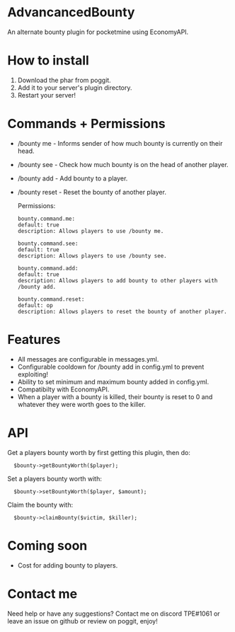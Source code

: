 # AdvancancedBounty
An alternate bounty plugin for pocketmine using EconomyAPI.

# How to install
1. Download the phar from poggit.
2. Add it to your server's plugin directory.
3. Restart your server!

# Commands + Permissions
- /bounty me - Informs sender of how much bounty is currently on their head.
- /bounty see <player> - Check how much bounty is on the head of another player.
- /bounty add <player> <amount> - Add bounty to a player.
- /bounty reset <player> - Reset the bounty of another player.
  
  Permissions:
      
      bounty.command.me:
      default: true
      description: Allows players to use /bounty me.
      
      bounty.command.see:
      default: true
      description: Allows players to use /bounty see.
      
      bounty.command.add:
      default: true
      description: Allows players to add bounty to other players with /bounty add.
      
      bounty.command.reset:
      default: op
      description: Allows players to reset the bounty of another player.

# Features
- All messages are configurable in messages.yml.
- Configurable cooldown for /bounty add in config.yml to prevent exploiting!
- Ability to set minimum and maximum bounty added in config.yml.
- Compatibilty with EconomyAPI.
- When a player with a bounty is killed, their bounty is reset to 0 and whatever they were worth goes to the killer.

# API
Get a players bounty worth by first getting this plugin, then do:
    
      $bounty->getBountyWorth($player);
      
Set a players bounty worth with:
     
      $bounty->setBountyWorth($player, $amount);

Claim the bounty with:
      
      $bounty->claimBounty($victim, $killer);
      
# Coming soon
- Cost for adding bounty to players.

# Contact me
Need help or have any suggestions? Contact me on discord TPE#1061 or leave an issue on github or review on poggit, enjoy!
     
